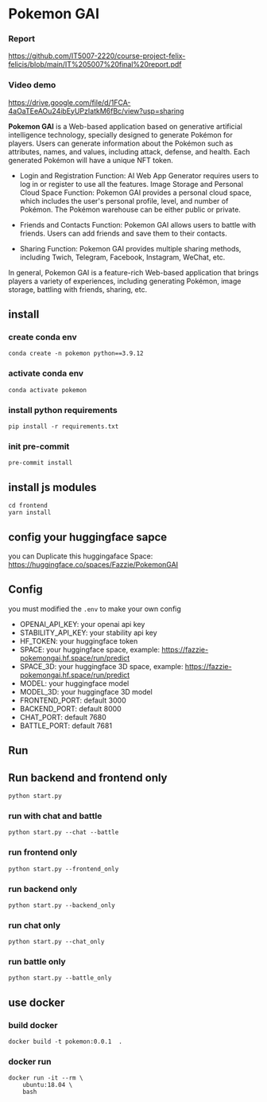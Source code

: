 # Pokemon GAI

### Report
https://github.com/IT5007-2220/course-project-felix-felicis/blob/main/IT%205007%20final%20report.pdf

### Video demo
https://drive.google.com/file/d/1FCA-4aOaTEeAOu24ibEyUPzIatkM6fBc/view?usp=sharing


**Pokemon GAI** is a Web-based application based on generative artificial intelligence technology, specially designed to generate Pokémon for players. Users can generate information about the Pokémon such as attributes, names, and values, including attack, defense, and health. Each generated Pokémon will have a unique NFT token.

* Login and Registration Function: AI Web App Generator requires users to log in or register to use all the features.
Image Storage and Personal Cloud Space Function: Pokemon GAI provides a personal cloud space, which includes the user's personal profile, level, and number of Pokémon. The Pokémon warehouse can be either public or private.

* Friends and Contacts Function: Pokemon GAI allows users to battle with friends. Users can add friends and save them to their contacts.

* Sharing Function: Pokemon GAI provides multiple sharing methods, including Twich, Telegram, Facebook, Instagram, WeChat, etc.

In general, Pokemon GAI is a feature-rich Web-based application that brings players a variety of experiences, including generating Pokémon, image storage, battling with friends, sharing, etc.

## install

### create conda env
```
conda create -n pokemon python==3.9.12
```

### activate conda env
```
conda activate pokemon
```

### install python requirements

```
pip install -r requirements.txt
```

### init pre-commit
```
pre-commit install
```

## install js modules

```
cd frontend
yarn install
```

## config your huggingface sapce

you can Duplicate this huggingaface Space: https://huggingface.co/spaces/Fazzie/PokemonGAI

## Config

you must modified the `.env` to make your own config

- OPENAI_API_KEY: your openai api key
- STABILITY_API_KEY: your stability api key
- HF_TOKEN: your huggingface token
- SPACE: your huggingface space, example: https://fazzie-pokemongai.hf.space/run/predict
- SPACE_3D: your huggingface 3D space, example: https://fazzie-pokemongai.hf.space/run/predict
- MODEL: your huggingface model
- MODEL_3D: your huggingface 3D model
- FRONTEND_PORT: default 3000
- BACKEND_PORT: default 8000
- CHAT_PORT: default 7680
- BATTLE_PORT: default 7681


## Run
## Run backend and frontend only

```
python start.py
```
### run with chat and battle

```
python start.py --chat --battle
```

### run frontend only

```
python start.py --frontend_only
```

### run backend only

```
python start.py --backend_only
```

### run chat only

```
python start.py --chat_only
```

### run battle only

```
python start.py --battle_only
```

## use docker

### build docker
```
docker build -t pokemon:0.0.1  .
```

### docker run
```
docker run -it --rm \
    ubuntu:18.04 \
    bash
```
